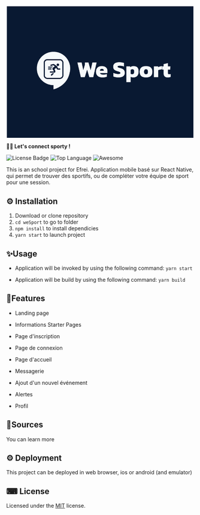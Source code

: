 <img src="logoWeSport.png" align="center" width="500px"/>


**👱‍♂️ Let's connect sporty !**

![License Badge](https://img.shields.io/badge/license-MIT-green) ![Top Language](https://img.shields.io/github/languages/top/mmeii/employee-directory)
![Awesome](https://cdn.rawgit.com/sindresorhus/awesome/d7305f38d29fed78fa85652e3a63e154dd8e8829/media/badge.svg)


This is an school project for Efrei.
Application mobile basé sur React Native, qui permet de trouver des sportifs, ou de compléter votre équipe de sport pour une session.

## ⚙ Installation

1. Download or clone repository
2. `cd weSport` to go to folder
3. `npm install` to install dependicies
2. `yarn start` to launch project

## ✨Usage

* Application will be invoked by using the following command:
    `yarn start`

* Application will be build by using the following command:
    `yarn build`

## 🎉Features

- Landing page

- Informations Starter Pages

- Page d'inscription 

- Page de connexion 

- Page d'accueil

- Messagerie

- Ajout d'un nouvel événement

- Alertes

- Profil

## 🎩Sources

You can learn more 

## ⚙ Deployment

This project can be deployed in web browser, ios or android (and emulator)
## ⌨ License
  
Licensed under the [MIT](LICENSE) license.
